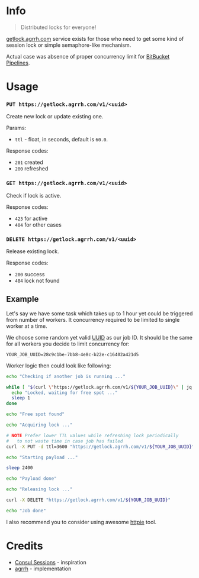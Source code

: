 # Info

>Distributed locks for everyone!

[getlock.agrrh.com](https://getlock.agrrh.com/) service exists for those who need to get some kind of session lock or simple semaphore-like mechanism.

Actual case was absence of proper concurrency limit for [BitBucket Pipelines](https://jira.atlassian.com/browse/BCLOUD-12821).

# Usage

### `PUT https://getlock.agrrh.com/v1/<uuid>`

Create new lock or update existing one.

Params:

- `ttl` - float, in seconds, default is `60.0`.

Response codes:

- `201` created
- `200` refreshed

### `GET https://getlock.agrrh.com/v1/<uuid>`

Check if lock is active.

Response codes:

- `423` for active
- `404` for other cases

### `DELETE https://getlock.agrrh.com/v1/<uuid>`

Release existing lock.

Response codes:

- `200` success
- `404` lock not found

## Example

Let's say we have some task which takes up to 1 hour yet could be triggered from number of workers. It concurrency required to be limited to single worker at a time.

We choose some random yet valid [UUID](https://en.wikipedia.org/wiki/Universally_unique_identifier) as our job ID. It should be the same for all workers you decide to limit concurrency for:

```
YOUR_JOB_UUID=28c9c1be-7bb8-4e8c-b22e-c16402a421d5
```

Worker logic then could look like following:

```sh
echo "Checking if another job is running ..."

while [ "$(curl \"https://getlock.agrrh.com/v1/${YOUR_JOB_UUID}\" | jq '.locked')" = "true" ]; do
  echo "Locked, waiting for free spot ..."
  sleep 1
done

echo "Free spot found"

echo "Acquiring lock ..."

# NOTE Prefer lower TTL values while refreshing lock periodically
#   to not waste time in case job has failed
curl -X PUT -d ttl=3600 "https://getlock.agrrh.com/v1/${YOUR_JOB_UUID}"

echo "Starting payload ..."

sleep 2400

echo "Payload done"

echo "Releasing lock ..."

curl -X DELETE "https://getlock.agrrh.com/v1/${YOUR_JOB_UUID}"

echo "Job done"
```

I also recommend you to consider using awesome [httpie](https://httpie.io/) tool.

# Credits

- [Consul Sessions](https://www.consul.io/api-docs/session) - inspiration
- [agrrh](https://agrrh.com/) - implementation
